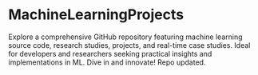 # MachineLearningProjects
Explore a comprehensive GitHub repository featuring machine learning source code, research studies, projects, and real-time case studies. Ideal for developers and researchers seeking practical insights and implementations in ML. Dive in and innovate!
Repo updated.
